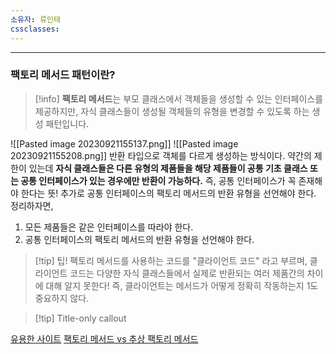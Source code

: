 ```yaml
---
소유자: 류인태
cssclasses:
---
```

---
### 팩토리 메서드 패턴이란?
>[!info]
**팩토리 메서드**는 부모 클래스에서 객체들을 생성할 수 있는 인터페이스를 제공하지만, 
자식 클래스들이 생성될 객체들의 유형을 변경할 수 있도록 하는 생성 패턴입니다.


![[Pasted image 20230921155137.png]]
![[Pasted image 20230921155208.png]]
반환 타입으로 객체를 다르게 생성하는 방식이다.
약간의 제한이 있는데 **자식 클래스들은 다른 유형의 제품들을 해당 제품들이 공통 기초 클래스 또는 공통 인터페이스가 있는 경우에만 반환이 가능하다.**
즉, 공통 인터페이스가 꼭 존재해야 한다는 뜻!
추가로 공통 인터페이스의 팩토리 메서드의 반환 유형을 선언해야 한다.
정리하자면, 
1. 모든 제품들은 같은 인터페이스를 따라야 한다.
2. 공통 인터페이스의 팩토리 메서드의 반환 유형을 선언해야 한다.

>[!tip] 팁!
>팩토리 메서드를 사용하는 코드를 "클라이언트 코드" 라고 부르며, 클라이언트 코드는 다양한 자식 클래스들에서 실제로 반환되는 여러 제품간의 차이에 대해 알지 못한다! 
>즉, 클라이언트는 메서드가 어떻게 정확히 작동하는지 1도 중요하지 않다.



> [!tip] Title-only callout

[유용한 사이트](https://refactoring.guru/ko/design-patterns/factory-method)
[팩토리 메서드 vs 추상 팩토리 메서드 ](https://inpa.tistory.com/entry/GOF-%F0%9F%92%A0-%ED%8C%A9%ED%86%A0%EB%A6%AC-%EB%A9%94%EC%84%9C%EB%93%9CFactory-Method-%ED%8C%A8%ED%84%B4-%EC%A0%9C%EB%8C%80%EB%A1%9C-%EB%B0%B0%EC%9B%8C%EB%B3%B4%EC%9E%90#factory_method_vs_abstract_factory)
